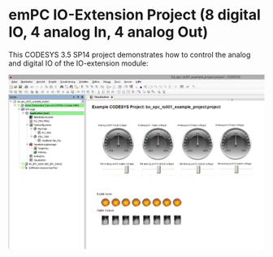 # emPC IO-Extension Project (8 digital IO, 4 analog In, 4 analog Out)

This CODESYS 3.5 SP14 project demonstrates how to control the analog and digital IO of the IO-extension module:

![Screenshot](Screenshot_BO_EPC_IO001.png)

